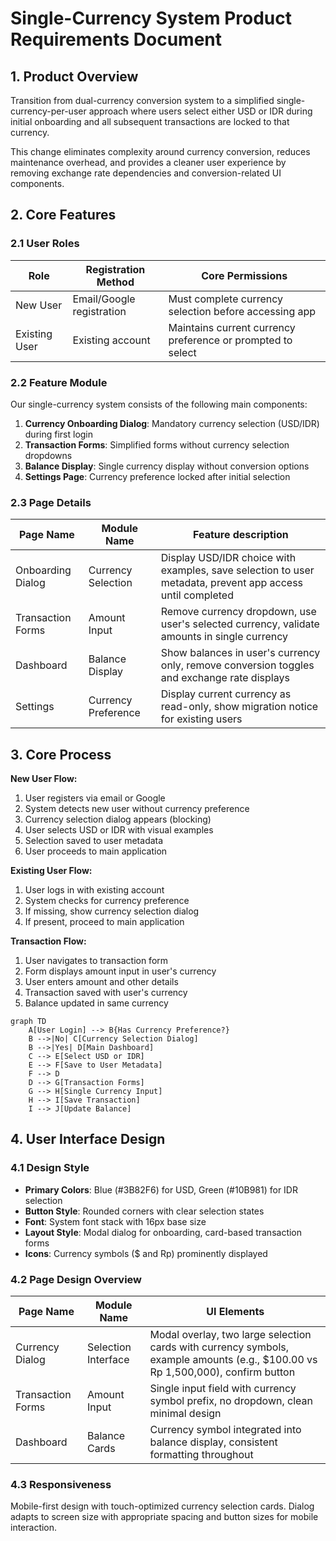 # Single-Currency System Product Requirements Document

## 1. Product Overview

Transition from dual-currency conversion system to a simplified single-currency-per-user approach where users select either USD or IDR during initial onboarding and all subsequent transactions are locked to that currency.

This change eliminates complexity around currency conversion, reduces maintenance overhead, and provides a cleaner user experience by removing exchange rate dependencies and conversion-related UI components.

## 2. Core Features

### 2.1 User Roles

| Role | Registration Method | Core Permissions |
|------|---------------------|------------------|
| New User | Email/Google registration | Must complete currency selection before accessing app |
| Existing User | Existing account | Maintains current currency preference or prompted to select |

### 2.2 Feature Module

Our single-currency system consists of the following main components:

1. **Currency Onboarding Dialog**: Mandatory currency selection (USD/IDR) during first login
2. **Transaction Forms**: Simplified forms without currency selection dropdowns
3. **Balance Display**: Single currency display without conversion options
4. **Settings Page**: Currency preference locked after initial selection

### 2.3 Page Details

| Page Name | Module Name | Feature description |
|-----------|-------------|---------------------|
| Onboarding Dialog | Currency Selection | Display USD/IDR choice with examples, save selection to user metadata, prevent app access until completed |
| Transaction Forms | Amount Input | Remove currency dropdown, use user's selected currency, validate amounts in single currency |
| Dashboard | Balance Display | Show balances in user's currency only, remove conversion toggles and exchange rate displays |
| Settings | Currency Preference | Display current currency as read-only, show migration notice for existing users |

## 3. Core Process

**New User Flow:**
1. User registers via email or Google
2. System detects new user without currency preference
3. Currency selection dialog appears (blocking)
4. User selects USD or IDR with visual examples
5. Selection saved to user metadata
6. User proceeds to main application

**Existing User Flow:**
1. User logs in with existing account
2. System checks for currency preference
3. If missing, show currency selection dialog
4. If present, proceed to main application

**Transaction Flow:**
1. User navigates to transaction form
2. Form displays amount input in user's currency
3. User enters amount and other details
4. Transaction saved with user's currency
5. Balance updated in same currency

```mermaid
graph TD
    A[User Login] --> B{Has Currency Preference?}
    B -->|No| C[Currency Selection Dialog]
    B -->|Yes| D[Main Dashboard]
    C --> E[Select USD or IDR]
    E --> F[Save to User Metadata]
    F --> D
    D --> G[Transaction Forms]
    G --> H[Single Currency Input]
    H --> I[Save Transaction]
    I --> J[Update Balance]
```

## 4. User Interface Design

### 4.1 Design Style

- **Primary Colors**: Blue (#3B82F6) for USD, Green (#10B981) for IDR selection
- **Button Style**: Rounded corners with clear selection states
- **Font**: System font stack with 16px base size
- **Layout Style**: Modal dialog for onboarding, card-based transaction forms
- **Icons**: Currency symbols ($ and Rp) prominently displayed

### 4.2 Page Design Overview

| Page Name | Module Name | UI Elements |
|-----------|-------------|-------------|
| Currency Dialog | Selection Interface | Modal overlay, two large selection cards with currency symbols, example amounts (e.g., $100.00 vs Rp 1,500,000), confirm button |
| Transaction Forms | Amount Input | Single input field with currency symbol prefix, no dropdown, clean minimal design |
| Dashboard | Balance Cards | Currency symbol integrated into balance display, consistent formatting throughout |

### 4.3 Responsiveness

Mobile-first design with touch-optimized currency selection cards. Dialog adapts to screen size with appropriate spacing and button sizes for mobile interaction.
